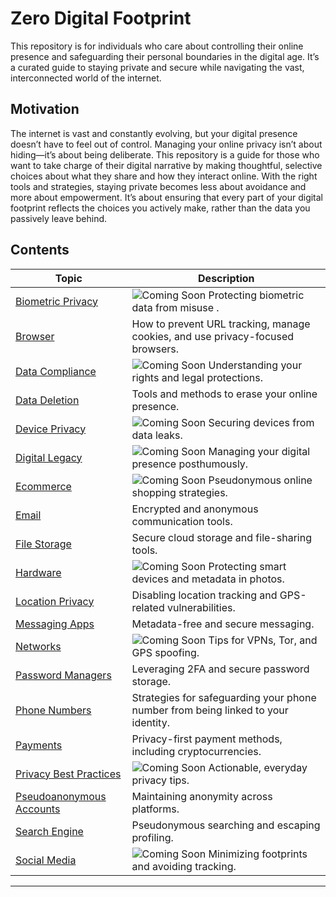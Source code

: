 # Zero Digital Footprint
This repository is for individuals who care about controlling their online presence and safeguarding their personal boundaries in the digital age. It’s a curated guide to staying private and secure while navigating the vast, interconnected world of the internet.

## Motivation
The internet is vast and constantly evolving, but your digital presence doesn’t have to feel out of control. Managing your online privacy isn’t about hiding—it’s about being deliberate. This repository is a guide for those who want to take charge of their digital narrative by making thoughtful, selective choices about what they share and how they interact online.
With the right tools and strategies, staying private becomes less about avoidance and more about empowerment. It’s about ensuring that every part of your digital footprint reflects the choices you actively make, rather than the data you passively leave behind.

## Contents

| **Topic**                       | **Description**                                                                 |
|----------------------------------|---------------------------------------------------------------------------------|
| [Biometric Privacy](docs/Biometric_Privacy.md) | ![Coming Soon](https://img.shields.io/badge/status-coming%20soon-lightgrey) Protecting biometric data from misuse .                                         |
| [Browser](docs/Browser.md)      | How to prevent URL tracking, manage cookies, and use privacy-focused browsers.  |
| [Data Compliance](docs/Data_Compliance.md) | ![Coming Soon](https://img.shields.io/badge/status-coming%20soon-lightgrey) Understanding your rights and legal protections.                              |
| [Data Deletion](docs/Data_Deletion.md) | Tools and methods to erase your online presence.                               |
| [Device Privacy](docs/Device_Privacy.md) | ![Coming Soon](https://img.shields.io/badge/status-coming%20soon-lightgrey) Securing devices from data leaks.                                             |
| [Digital Legacy](docs/Digital_Legacy.md) | ![Coming Soon](https://img.shields.io/badge/status-coming%20soon-lightgrey) Managing your digital presence posthumously.                                  |
| [Ecommerce](docs/Ecommerce.md)  | ![Coming Soon](https://img.shields.io/badge/status-coming%20soon-lightgrey) Pseudonymous online shopping strategies.                                       |
| [Email](docs/Email.md)          | Encrypted and anonymous communication tools.                                   |
| [File Storage](docs/File_Storage.md) | Secure cloud storage and file-sharing tools.                                  |
| [Hardware](docs/Hardware.md)    | ![Coming Soon](https://img.shields.io/badge/status-coming%20soon-lightgrey) Protecting smart devices and metadata in photos.                               |
| [Location Privacy](docs/Location_Privacy.md) | Disabling location tracking and GPS-related vulnerabilities.                  |
| [Messaging Apps](docs/Messaging_Apps.md) | Metadata-free and secure messaging.                                          |
| [Networks](docs/Networks.md)    | ![Coming Soon](https://img.shields.io/badge/status-coming%20soon-lightgrey) Tips for VPNs, Tor, and GPS spoofing.                                          |
| [Password Managers](docs/Password_Managers.md) | Leveraging 2FA and secure password storage.                                   |
| [Phone Numbers](docs/Phone_Numbers.md) | Strategies for safeguarding your phone number from being linked to your identity. |
| [Payments](docs/Payments.md)    | Privacy-first payment methods, including cryptocurrencies.                     |
| [Privacy Best Practices](docs/Privacy_Best_Practices.md) | ![Coming Soon](https://img.shields.io/badge/status-coming%20soon-lightgrey) Actionable, everyday privacy tips.                                           |
| [Pseudoanonymous Accounts](docs/Psuedoanonymous_Accounts.md) | Maintaining anonymity across platforms.                                      |
| [Search Engine](docs/Search_Engine.md) | Pseudonymous searching and escaping profiling.                                |
| [Social Media](docs/Social_Media.md) | ![Coming Soon](https://img.shields.io/badge/status-coming%20soon-lightgrey) Minimizing footprints and avoiding tracking.                                  |

---
